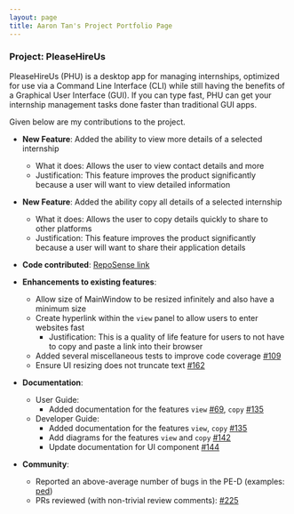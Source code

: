 ```yaml
---
layout: page
title: Aaron Tan's Project Portfolio Page
---
```


### Project: PleaseHireUs

PleaseHireUs (PHU) is a desktop app for managing internships, optimized for use via a Command Line Interface (CLI) while still having the benefits of a Graphical User Interface (GUI). If you can type fast, PHU can get your internship management tasks done faster than traditional GUI apps.

Given below are my contributions to the project.

* **New Feature**: Added the ability to view more details of a selected internship
    * What it does: Allows the user to view contact details and more
    * Justification: This feature improves the product significantly because a user will want to view detailed information

* **New Feature**: Added the ability copy all details of a selected internship
    * What it does: Allows the user to copy details quickly to share to other platforms
    * Justification: This feature improves the product significantly because a user will want to share their application details

* **Code contributed**: [RepoSense link](https://nus-cs2103-ay2223s1.github.io/tp-dashboard/?search=aarontangr&breakdown=true&sort=groupTitle&sortWithin=title&since=2022-09-16&timeframe=commit&mergegroup=&groupSelect=groupByRepos&checkedFileTypes=docs~functional-code~test-code~other)

* **Enhancements to existing features**:
  * Allow size of MainWindow to be resized infinitely and also have a minimum size
  * Create hyperlink within the `view` panel to allow users to enter websites fast
    * Justification: This is a quality of life feature for users to not have to copy and paste a link into their browser
  * Added several miscellaneous tests to improve code coverage [\#109](https://github.com/AY2223S1-CS2103T-W17-4/tp/pull/109)
  * Ensure UI resizing does not truncate text [\#162](https://github.com/AY2223S1-CS2103T-W17-4/tp/pull/162)

* **Documentation**:
    * User Guide:
        * Added documentation for the features `view` [\#69](https://github.com/AY2223S1-CS2103T-W17-4/tp/pull/69),
      `copy` [\#135](https://github.com/AY2223S1-CS2103T-W17-4/tp/pull/135)
    * Developer Guide:
      * Added documentation for the features `view`,
            `copy` [\#135](https://github.com/AY2223S1-CS2103T-W17-4/tp/pull/135)
      * Add diagrams for the features `view` and `copy` [\#142](https://github.com/AY2223S1-CS2103T-W17-4/tp/pull/142)
      * Update documentation for UI component [\#144](https://github.com/AY2223S1-CS2103T-W17-4/tp/pull/144)
* **Community**:
  * Reported an above-average number of bugs in the PE-D (examples: [ped](https://github.com/aarontangr/ped/issues))
  * PRs reviewed (with non-trivial review comments): [\#225](https://github.com/AY2223S1-CS2103T-W17-4/tp/pull/225)


